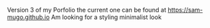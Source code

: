 
Version 3 of my Porfolio the current one can be found at https://sam-mugo.github.io
Am looking for a styling minimalist look